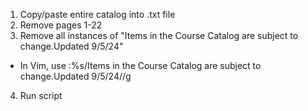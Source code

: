 1. Copy/paste entire catalog into .txt file
2. Remove pages 1-22
3. Remove all instances of "Items in the Course Catalog are subject to change.Updated 9/5/24" 
  - In Vim, use :%s/Items in the Course Catalog are subject to change.Updated 9\/5\/24//g
4. Run script
